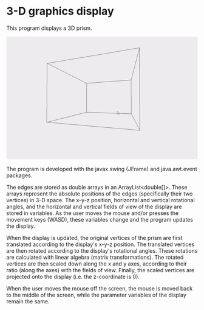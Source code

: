 # 3-D graphics display

This program displays a 3D prism. 

![Display example](/images/3d_display.gif) 

The program is developed with the javax.swing (JFrame) and java.awt.event packages.

The edges are stored as double arrays in an ArrayList<double[]>. These arrays represent the absolute positions of the edges (specifically their two vertices) in 3-D space.
The x-y-z position, horizontal and vertical rotational angles, and the horizontal and vertical fields of view of the display are stored in variables.
As the user moves the mouse and/or presses the movement keys (WASD), these variables change and the program updates the display.

When the display is updated, the original vertices of the prism are first translated according to the display's x-y-z position.
The translated vertices are then rotated according to the display's rotational angles. These rotations are calculated with linear algebra (matrix transformations).
The rotated vertices are then scaled down along the x and y axes, according to their ratio (along the axes) with the fields of view.
Finally, the scaled vertices are projected onto the display (i.e. the z-coordinate is 0).

When the user moves the mouse off the screen, the mouse is moved back to the middle of the screen, while the parameter variables of the display remain the same.